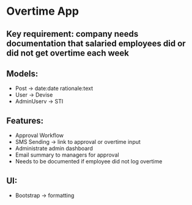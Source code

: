 # Overtime App

## Key requirement: company needs documentation that  salaried employees did or did not get overtime each week

## Models:
- Post -> date:date rationale:text
- User -> Devise
- AdminUserv -> STI

## Features:
- Approval Workflow
- SMS Sending -> link to approval or overtime input
- Administrate admin dashboard
- Email summary to managers for approval
- Needs to be documented if employee did not log overtime

## UI:
- Bootstrap -> formatting
